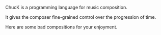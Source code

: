 ChucK is a programming language for music composition.

It gives the composer fine-grained control over the progression of time.

Here are some bad compositions for your enjoyment.
